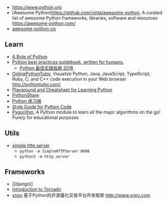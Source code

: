 - https://www.python.org
- [Awesome Python]https://github.com/vinta/awesome-python, A curated list of awesome Python frameworks, libraries, software and resources https://awesome-python.com/
- [awesome-python-cn](https://github.com/jobbole/awesome-python-cn)



## Learn
- [A Byte of Python](https://python.swaroopch.com/)
- [Python best practices guidebook, written for humans.](https://github.com/realpython/python-guide)
  - [Python 最佳实践指南 2018](https://pythoncaff.com/docs/python-guide/2018) 
- [OnlinePythonTutor](https://github.com/pgbovine/OnlinePythonTutor), Visualize Python, Java, JavaScript, TypeScript, Ruby, C, and C++ code execution in your Web browser http://pythontutor.com/
- [Playground and Cheatsheet for Learning Python](https://github.com/trekhleb/learn-python)
- [PythonShare](https://github.com/Yixiaohan/codeparkshare)
- [Python 练习册](https://github.com/Yixiaohan/show-me-the-code)
- [Style Guide for Python Code](https://www.python.org/dev/peps/pep-0008/)
- [Pygorithm](https://github.com/OmkarPathak/pygorithm), A Python module to learn all the major algorithms on the go! Purely for educational purposes



## Utils
- [simple http server](https://docs.python.org/2/library/simplehttpserver.html)  
  - `python -m SimpleHTTPServer 8000`
  - `python3 -m http.server`



## Frameworks
- [[django]]
- [Introduction to Tornado](https://docs.hacknode.org/itt2zh/)
- [vnpy](https://github.com/vnpy/vnpy) 基于Python的开源量化交易平台开发框架 http://www.vnpy.com


